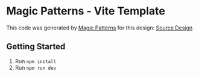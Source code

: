 # Magic Patterns - Vite Template

This code was generated by [Magic Patterns](https://magicpatterns.com) for this design: [Source Design](https://magicpatterns.com/c/jZwWQVshJ3F2ymAdQzJuFP)

## Getting Started

1. Run `npm install`
2. Run `npm run dev`
